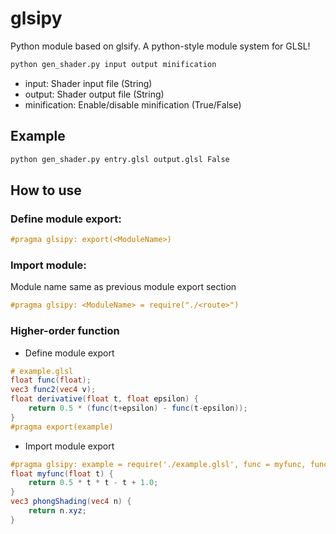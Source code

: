 # glsipy
Python module based on glsify.
A python-style module system for GLSL!

```bash
python gen_shader.py input output minification
```
- input: Shader input file (String)
- output: Shader output file (String)
- minification: Enable/disable minification (True/False)

## Example
```bash
python gen_shader.py entry.glsl output.glsl False
```

## How to use

### Define module export:
```glsl
#pragma glsipy: export(<ModuleName>)
```

### Import module:
Module name same as previous module export section
```glsl
#pragma glsipy: <ModuleName> = require("./<route>")
```

### Higher-order function
- Define module export
```glsl
# example.glsl
float func(float);
vec3 func2(vec4 v);
float derivative(float t, float epsilon) {
	return 0.5 * (func(t+epsilon) - func(t-epsilon));
}
#pragma export(example)
```
- Import module export
```glsl
#pragma glsipy: example = require('./example.glsl', func = myfunc, func2 = phongShading)
float myfunc(float t) {
	return 0.5 * t * t - t + 1.0;
}
vec3 phongShading(vec4 n) {
	return n.xyz;
}
```
